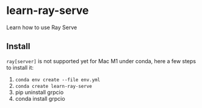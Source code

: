 # learn-ray-serve
Learn how to use Ray Serve

## Install
`ray[server]` is not supported yet for Mac M1 under conda, here a few steps to install it:
1. `conda env create --file env.yml`
2. `conda create learn-ray-serve`
3. pip uninstall grpcio
4. conda install grpcio